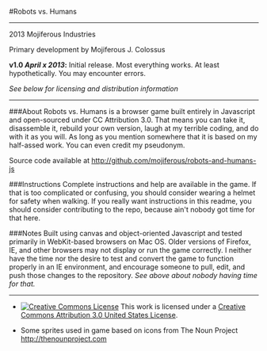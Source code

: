 #Robots vs. Humans
***
2013 Mojiferous Industries

Primary development by Mojiferous J. Colossus

**v1.0 _April x 2013_:** Initial release. Most everything works. At least hypothetically. You may encounter errors.

_See below for licensing and distribution information_
***
###About
Robots vs. Humans is a browser game built entirely in Javascript and open-sourced under CC Attribution 3.0. That means you can take it, disassemble it, rebuild your own version, laugh at my terrible coding, and do with it as you will. As long as you mention somewhere that it is based on my half-assed work. You can even credit my pseudonym.

Source code available at http://github.com/mojiferous/robots-and-humans-js

###Instructions
Complete instructions and help are available in the game. If that is too complicated or confusing, you should consider wearing a helmet for safety when walking. If you really want instructions in this readme, you should consider contributing to the repo, because ain't nobody got time for that here.

###Notes
Built using canvas and object-oriented Javascript and tested primarily in WebKit-based browsers on Mac OS. Older versions of Firefox, IE, and other browsers may not display or run the game correctly. I neither have the time nor the desire to test and convert the game to function properly in an IE environment, and encourage someone to pull, edit, and push those changes to the repository. _See above about nobody having time for that._

***
* <a rel="license" href="http://creativecommons.org/licenses/by/3.0/us/"><img alt="Creative Commons License" style="border-width:0" src="http://i.creativecommons.org/l/by/3.0/us/80x15.png" /></a> This work is licensed under a <a rel="license" href="http://creativecommons.org/licenses/by/3.0/us/">Creative Commons Attribution 3.0 United States License</a>.

* Some sprites used in game based on icons from The Noun Project http://thenounproject.com